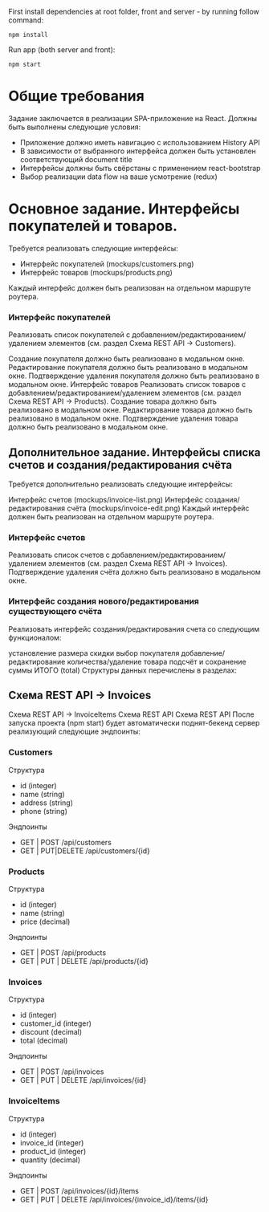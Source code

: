 First install dependencies at root folder, front and server -  by running follow command:

```
npm install
```

Run app (both server and front):

```
npm start
```

# Общие требования

Задание заключается в реализации SPA-приложение на React. Должны быть выполнены следующие условия:

- Приложение должно иметь навигацию c использованием History API
- В зависимости от выбранного интерфейса должен быть установлен соответствующий document title
- Интерфейсы должны быть свёрстаны с применением react-bootstrap
- Выбор реализации data flow на ваше усмотрение (redux)

# Основное задание. Интерфейсы покупателей и товаров.

Требуется реализовать следующие интерфейсы:

- Интерфейс покупателей (mockups/customers.png)
- Интерфейс товаров (mockups/products.png)

Каждый интерфейс должен быть реализован на отдельном маршруте роутера.

### Интерфейс покупателей

Реализовать список покупателей с добавлением/редактированием/удалением элементов (см. раздел Схема REST API -> Customers).

Создание покупателя должно быть реализовано в модальном окне.
Редактирование покупателя должно быть реализовано в модальном окне.
Подтверждение удаления покупателя должно быть реализовано в модальном окне.
Интерфейс товаров
Реализовать список товаров с добавлением/редактированием/удалением элементов (см. раздел Схема REST API -> Products).
Создание товара должно быть реализовано в модальном окне.
Редактирование товара должно быть реализовано в модальном окне.
Подтверждение удаления товара должно быть реализовано в модальном окне.

## Дополнительное задание. Интерфейсы списка счетов и создания/редактирования счёта

Требуется дополнительно реализовать следующие интерфейсы:

Интерфейс счетов (mockups/invoice-list.png)
Интерфейс создания/редактирования счёта (mockups/invoice-edit.png)
Каждый интерфейс должен быть реализован на отдельном маршруте роутера.

### Интерфейс счетов

Реализовать список счетов с добавлением/редактированием/удалением элементов (см. раздел Схема REST API -> Invoices).
Подтверждение удаления счёта должно быть реализовано в модальном окне.

### Интерфейс создания нового/редактирования существующего счёта

Реализовать интерфейс создания/редактирования счета со следующим функционалом:

установление размера скидки
выбор покупателя
добавление/редактирование количества/удаление товара
подсчёт и сохранение суммы ИТОГО (total)
Структуры данных перечислены в разделах:

## Схема REST API -> Invoices

Схема REST API -> InvoiceItems Схема REST API
Схема REST API
После запуска проекта (npm start) будет автоматически поднят-бекенд сервер реализующий следующие эндпоинты:

### Customers

Структура

- id (integer)
- name (string)
- address (string)
- phone (string)

Эндпоинты

- GET | POST /api/customers
- GET | PUT|DELETE /api/customers/{id}

### Products

Структура

- id (integer)
- name (string)
- price (decimal)

Эндпоинты

- GET | POST /api/products
- GET | PUT | DELETE /api/products/{id}

### Invoices

Структура

- id (integer)
- customer_id (integer)
- discount (decimal)
- total (decimal)

Эндпоинты

- GET | POST /api/invoices
- GET | PUT | DELETE /api/invoices/{id}

### InvoiceItems

Структура

- id (integer)
- invoice_id (integer)
- product_id (integer)
- quantity (decimal)

Эндпоинты

- GET | POST /api/invoices/{id}/items
- GET | PUT | DELETE /api/invoices/{invoice_id}/items/{id}
